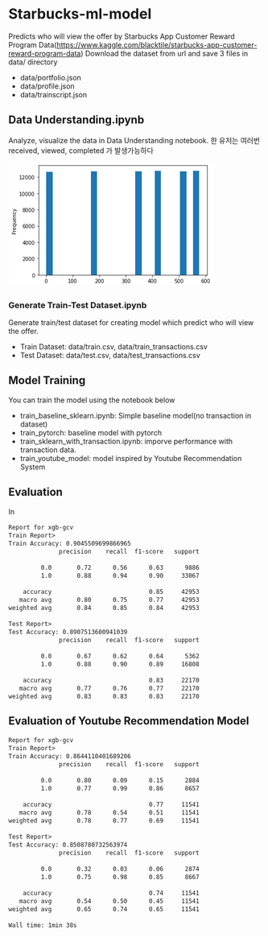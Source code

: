 # Starbucks-ml-model
Predicts who will view the offer by Starbucks App Customer Reward Program Data(https://www.kaggle.com/blacktile/starbucks-app-customer-reward-program-data)
Download the dataset from url and save 3 files in data/ directory
- data/portfolio.json
- data/profile.json
- data/trainscript.json

## Data Understanding.ipynb
Analyze, visualize the data in Data Understanding notebook.
한 유저는 여러번 received, viewed, completed 가 발생가능하다

<img src="img/offer_received_time_hist.png">


### Generate Train-Test Dataset.ipynb
Generate train/test dataset for creating model which predict who will view the offer. 
- Train Dataset: data/train.csv, data/train_transactions.csv
- Test Dataset: data/test.csv, data/test_transactions.csv

## Model Training
You can train the model using the notebook below

- train_baseline_sklearn.ipynb: Simple baseline model(no transaction in dataset)
- train_pytorch: baseline model with pytorch
- train_sklearn_with_transaction.ipynb: imporve performance with transaction data.
- train_youtube_model: model inspired by Youtube Recommendation System

## Evaluation
In 
```
Report for xgb-gcv
Train Report>
Train Accuracy: 0.9045509699866965
              precision    recall  f1-score   support

         0.0       0.72      0.56      0.63      9886
         1.0       0.88      0.94      0.90     33067

    accuracy                           0.85     42953
   macro avg       0.80      0.75      0.77     42953
weighted avg       0.84      0.85      0.84     42953

Test Report>
Test Accuracy: 0.8907513600941039
              precision    recall  f1-score   support

         0.0       0.67      0.62      0.64      5362
         1.0       0.88      0.90      0.89     16808

    accuracy                           0.83     22170
   macro avg       0.77      0.76      0.77     22170
weighted avg       0.83      0.83      0.83     22170
```

## Evaluation of Youtube Recommendation Model
```
Report for xgb-gcv
Train Report>
Train Accuracy: 0.8644110401689206
              precision    recall  f1-score   support

         0.0       0.80      0.09      0.15      2884
         1.0       0.77      0.99      0.86      8657

    accuracy                           0.77     11541
   macro avg       0.78      0.54      0.51     11541
weighted avg       0.78      0.77      0.69     11541

Test Report>
Test Accuracy: 0.8508780732563974
              precision    recall  f1-score   support

         0.0       0.32      0.03      0.06      2874
         1.0       0.75      0.98      0.85      8667

    accuracy                           0.74     11541
   macro avg       0.54      0.50      0.45     11541
weighted avg       0.65      0.74      0.65     11541

Wall time: 1min 38s
```